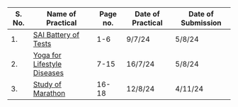 | S. No. | Name of Practical | Page no. | Date of Practical | Date of Submission | 
|-|-|-|-|-|
| 1. | [SAI Battery of Tests](./1-battery-test.md) | 1-6 | 9/7/24 | 5/8/24 |
| 2. | [Yoga for Lifestyle Diseases](./2-yoga-for-lifestyle-diseases.md) | 7-15 | 16/7/24 | 5/8/24 |  
| 3. | [Study of Marathon](./3-IOC-game.md) | 16-18 | 12/8/24 | 4/11/24 | 
